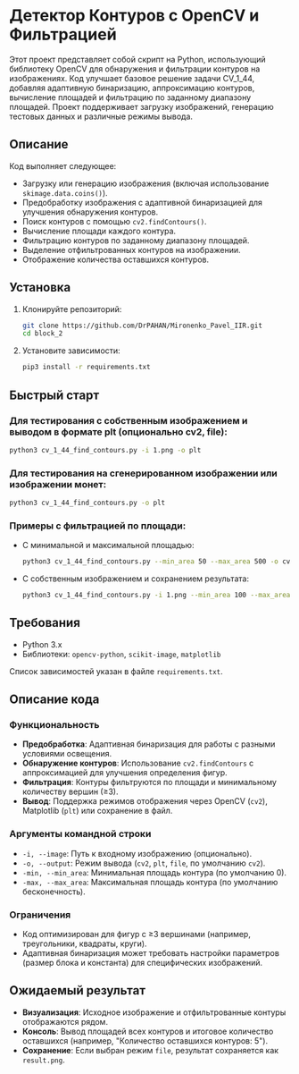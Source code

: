 # Детектор Контуров с OpenCV и Фильтрацией

Этот проект представляет собой скрипт на Python, использующий библиотеку OpenCV для обнаружения и фильтрации контуров на изображениях. Код улучшает базовое решение задачи CV_1_44, добавляя адаптивную бинаризацию, аппроксимацию контуров, вычисление площадей и фильтрацию по заданному диапазону площадей. Проект поддерживает загрузку изображений, генерацию тестовых данных и различные режимы вывода.

## Описание

Код выполняет следующее:

- Загрузку или генерацию изображения (включая использование `skimage.data.coins()`).
- Предобработку изображения с адаптивной бинаризацией для улучшения обнаружения контуров.
- Поиск контуров с помощью `cv2.findContours()`.
- Вычисление площади каждого контура.
- Фильтрацию контуров по заданному диапазону площадей.
- Выделение отфильтрованных контуров на изображении.
- Отображение количества оставшихся контуров.

## Установка

1. Клонируйте репозиторий:

   ```bash
   git clone https://github.com/DrPAHAN/Mironenko_Pavel_IIR.git
   cd block_2
   ```

2. Установите зависимости:

   ```bash
   pip3 install -r requirements.txt
   ```

## Быстрый старт

### Для тестирования с собственным изображением и выводом в формате plt (опционально cv2, file):

```bash
python3 cv_1_44_find_contours.py -i 1.png -o plt
```

### Для тестирования на сгенерированном изображении или изображении монет:

```bash
python3 cv_1_44_find_contours.py -o plt
```

### Примеры с фильтрацией по площади:

- С минимальной и максимальной площадью:

  ```bash
  python3 cv_1_44_find_contours.py --min_area 50 --max_area 500 -o cv2
  ```
- С собственным изображением и сохранением результата:

  ```bash
  python3 cv_1_44_find_contours.py -i 1.png --min_area 100 --max_area 100000 -o file
  ```

## Требования

- Python 3.x
- Библиотеки: `opencv-python`, `scikit-image`, `matplotlib`

Список зависимостей указан в файле `requirements.txt`.

## Описание кода

### Функциональность

- **Предобработка**: Адаптивная бинаризация для работы с разными условиями освещения.
- **Обнаружение контуров**: Использование `cv2.findContours` с аппроксимацией для улучшения определения фигур.
- **Фильтрация**: Контуры фильтруются по площади и минимальному количеству вершин (≥3).
- **Вывод**: Поддержка режимов отображения через OpenCV (`cv2`), Matplotlib (`plt`) или сохранение в файл.

### Аргументы командной строки

- `-i, --image`: Путь к входному изображению (опционально).
- `-o, --output`: Режим вывода (`cv2`, `plt`, `file`, по умолчанию `cv2`).
- `-min, --min_area`: Минимальная площадь контура (по умолчанию 0).
- `-max, --max_area`: Максимальная площадь контура (по умолчанию бесконечность).

### Ограничения

- Код оптимизирован для фигур с ≥3 вершинами (например, треугольники, квадраты, круги).
- Адаптивная бинаризация может требовать настройки параметров (размер блока и константа) для специфических изображений.

## Ожидаемый результат

- **Визуализация**: Исходное изображение и отфильтрованные контуры отображаются рядом.
- **Консоль**: Вывод площадей всех контуров и итоговое количество оставшихся (например, "Количество оставшихся контуров: 5").
- **Сохранение**: Если выбран режим `file`, результат сохраняется как `result.png`.
